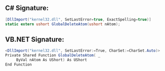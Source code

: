 
## C# Signature:
```cs
[DllImport("kernel32.dll", SetLastError=true, ExactSpelling=true)]
static extern ushort GlobalDeleteAtom(ushort nAtom);
```

## VB.NET Signature:
```cs
<DllImport("kernel32.dll", SetLastError:=True, CharSet:=CharSet.Auto)> _
Private Shared Function GlobalDeleteAtom( _
     ByVal nAtom As UShort) As UShort
End Function
```
